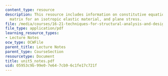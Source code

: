 ```yaml
---
content_type: resource
description: This resource includes information on constitutive equations, compliance
  matrix for an isotropic elastic material, and plane stress.
file: /media/courses/16-21-techniques-for-structural-analysis-and-design-spring-2005/05953c9b99e07e647cb96c1fe17c721f_unit5_notes.pdf
file_type: application/pdf
learning_resource_types:
- Lecture Notes
ocw_type: OCWFile
parent_title: Lecture Notes
parent_type: CourseSection
resourcetype: Document
title: unit5_notes.pdf
uid: 05953c9b-99e0-7e64-7cb9-6c1fe17c721f
---
```

